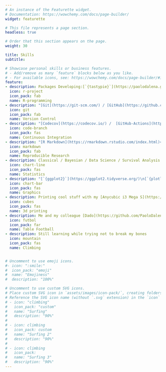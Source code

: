 ```yaml
---
# An instance of the Featurette widget.
# Documentation: https://wowchemy.com/docs/page-builder/
widget: featurette

# This file represents a page section.
headless: true

# Order that this section appears on the page.
weight: 30

title: Skills
subtitle:

# Showcase personal skills or business features.
# - Add/remove as many `feature` blocks below as you like.
# - For available icons, see: https://wowchemy.com/docs/page-builder/#icons
feature:
- description: Packages Developing:[`{tastypie}`](https://paolodalena.github.io/tastypie/)
  icon: r-project
  icon_pack: fab
  name: R-programming
- description: "[Git](https://git-scm.com/) / [GitHub](https://github.com/) / [GitLab](https://about.gitlab.com/)"
  icon: git
  icon_pack: fab
  name: Version Control
- description: "[Codecov](https://codecov.io/) /  [GitHub-Actions](https://github.com/features/actions)"
  icon: code-branch
  icon_pack: fas
  name: Continuous Integration
- description: "[R Markdown](https://rmarkdown.rstudio.com/index.html)<br>Books / Sites: [`{bookdown}`](https://bookdown.org/) / [`{pkgdown}`](https://pkgdown.r-lib.org/index.html) / [`{blogdown}`](https://bookdown.org/yihui/blogdown/)"
  icon: markdown
  icon_pack: fab
  name: Reproducible Research
- description: Classical / Bayesian / Data Science / Survival Analysis / Big Data Analytics / Time Series Analysis
  icon: chart-line
  icon_pack: fas
  name: Statistics 
- description: "[`{ggplot2}`](https://ggplot2.tidyverse.org/)\n[`{plotly}`](https://plotly.com/)"
  icon: chart-bar
  icon_pack: fas
  name: Graphics
- description: Printing cool stuff with my [Anycubic i3 Mega S](https://www.anycubic.com/products/anycubic-i3-mega-s)
  icon: cubes
  icon_pack: fas
  name: 3d printing
- description: Me and my colleague [Dado](https://github.com/PaoloDalena/mywebsite/blob/master/images/dad.jpeg) are almost unbeatable
  icon: futbol
  icon_pack: far
  name: Table Football
- description: Still learning while trying not to break my bones
  icon: mountain
  icon_pack: fas
  name: Climbing


# Uncomment to use emoji icons.
#- icon: ":smile:"
#  icon_pack: "emoji"
#  name: "Emojiness"
#  description: "100%"  

# Uncomment to use custom SVG icons.
# Place custom SVG icon in `assets/images/icon-pack/`, creating folders if necessary.
# Reference the SVG icon name (without `.svg` extension) in the `icon` field.
# - icon: "climbing"
#   icon_pack: "custom"
#   name: "Surfing"
#   description: "90%"
# 
# - icon: climbing
#   icon_pack: custom
#   name: "Surfing 2"
#   description: "90%"
# 
# - icon: climbing
#   icon_pack:
#   name: "Surfing 3"
#   description: "90%"
---
```

